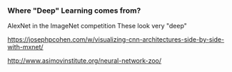 

### Where "Deep" Learning comes from?

AlexNet in the ImageNet competition
These look very "deep"

https://josephpcohen.com/w/visualizing-cnn-architectures-side-by-side-with-mxnet/

http://www.asimovinstitute.org/neural-network-zoo/


